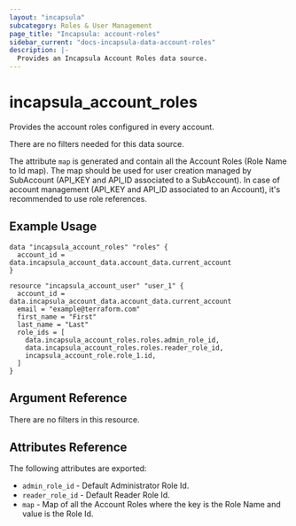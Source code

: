 ```yaml
---
layout: "incapsula"
subcategory: Roles & User Management
page_title: "Incapsula: account-roles"
sidebar_current: "docs-incapsula-data-account-roles"
description: |-
  Provides an Incapsula Account Roles data source.
---
```


# incapsula_account_roles

Provides the account roles configured in every account.<p>
There are no filters needed for this data source.

The attribute `map` is generated and contain all the Account Roles (Role Name to Id map).
The map should be used for user creation managed by SubAccount (API_KEY and API_ID associated to a SubAccount).
In case of account management (API_KEY and API_ID associated to an Account), it's recommended to use role references.

## Example Usage

```hcl
data "incapsula_account_roles" "roles" {
  account_id = data.incapsula_account_data.account_data.current_account
}

resource "incapsula_account_user" "user_1" {
  account_id = data.incapsula_account_data.account_data.current_account
  email = "example@terraform.com"
  first_name = "First"
  last_name = "Last"
  role_ids = [
    data.incapsula_account_roles.roles.admin_role_id,
    data.incapsula_account_roles.roles.reader_role_id,
    incapsula_account_role.role_1.id,
  ]
}

```

## Argument Reference

There are no filters in this resource.

## Attributes Reference

The following attributes are exported:

* `admin_role_id` - Default Administrator Role Id.
* `reader_role_id` - Default Reader Role Id.
* `map` - Map of all the Account Roles where the key is the Role Name and value is the Role Id.